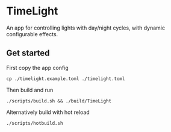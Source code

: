 # TimeLight
An app for controlling lights with day/night cycles, with dynamic configurable effects.

## Get started
First copy the app config

    cp ./timelight.example.toml ./timelight.toml

Then build and run

    ./scripts/build.sh && ./build/TimeLight

Alternatively build with hot reload

    ./scripts/hotbuild.sh
